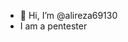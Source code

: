 - 👋 Hi, I’m @alireza69130
-  I am a pentester

<!---
alireza69130/alireza69130 is a ✨ special ✨ repository because its `README.md` (this file) appears on your GitHub profile.
You can click the Preview link to take a look at your changes.
--->
